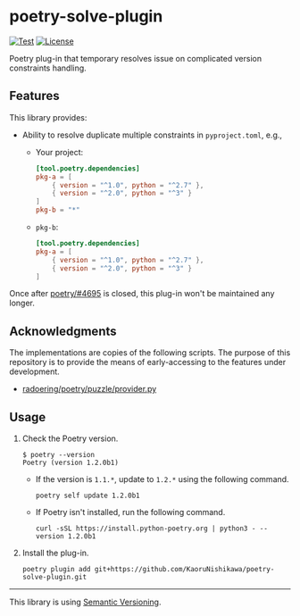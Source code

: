 # poetry-solve-plugin

[![Test](https://img.shields.io/github/workflow/status/KaoruNishikawa/poetry-solve-plugin/Test?logo=github&label=Test&style=flat-square)](https://github.com/KaoruNishikawa/poetry-solve-plugin/actions)
[![License](https://img.shields.io/badge/license-MIT-blue.svg?label=License&style=flat-square)](LICENSE)

Poetry plug-in that temporary resolves issue on complicated version constraints handling.

## Features

This library provides:

- Ability to resolve duplicate multiple constraints in `pyproject.toml`, e.g.,

    - Your project:

        ```toml
        [tool.poetry.dependencies]
        pkg-a = [
            { version = "^1.0", python = "^2.7" },
            { version = "^2.0", python = "^3" }
        ]
        pkg-b = "*"
        ```

    - `pkg-b`:

        ```toml
        [tool.poetry.dependencies]
        pkg-a = [
            { version = "^1.0", python = "^2.7" },
            { version = "^2.0", python = "^3" }
        ]
        ```

Once after [poetry/\#4695](https://github.com/python-poetry/poetry/issues/4695) is closed, this plug-in won't be maintained any longer.

## Acknowledgments

The implementations are copies of the following scripts. The purpose of this repository
is to provide the means of early-accessing to the features under development.

- [radoering/poetry/puzzle/provider.py](https://github.com/radoering/poetry/blob/bafff7d9693513f3ec5b3789a4f31cd02aecf832/src/poetry/puzzle/provider.py)

## Usage

1. Check the Poetry version.

    ```shell
    $ poetry --version
    Poetry (version 1.2.0b1)
    ```

    - If the version is `1.1.*`, update to `1.2.*` using the following command.

        ```shell
        poetry self update 1.2.0b1
        ```

    - If Poetry isn't installed, run the following command.

        ```shell
        curl -sSL https://install.python-poetry.org | python3 - --version 1.2.0b1
        ```

2. Install the plug-in.

    ```shell
    poetry plugin add git+https://github.com/KaoruNishikawa/poetry-solve-plugin.git
    ```

---

This library is using [Semantic Versioning](https://semver.org).
